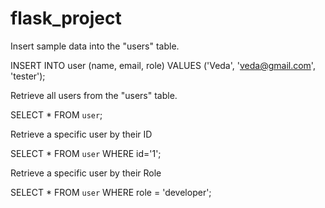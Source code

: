 # flask_project

Insert sample data into the "users" table. 

INSERT INTO user (name, email, role) VALUES ('Veda', 'veda@gmail.com', 'tester');


Retrieve all users from the "users" table. 

SELECT * FROM `user`;


Retrieve a specific user by their ID

SELECT * FROM `user` WHERE id='1';



Retrieve a specific user by their Role

SELECT * FROM `user` WHERE role = 'developer';
